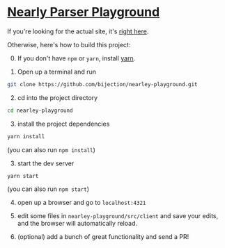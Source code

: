 # [Nearly Parser Playground](http://omrelli.ug/nearley-playground)

If you're looking for the actual site, it's [right here](http://omrelli.ug/nearley-playground).

Otherwise, here's how to build this project:

0. If you don't have `npm` or `yarn`, install [yarn](https://yarnpkg.com/en/docs/install).

1. Open up a terminal and run 

```bash
git clone https://github.com/bijection/nearley-playground.git
```

2. cd into the project directory

```bash
cd nearley-playground
```

3. install the project dependencies

```bash
yarn install
```

(you can also run `npm install`)

3. start the dev server 

```bash
yarn start
```

(you can also run `npm start`)

4. open up a browser and go to `localhost:4321`

5. edit some files in `nearley-playground/src/client` and save your edits, and the browser will automatically reload.

6. (optional) add a bunch of great functionality and send a PR!